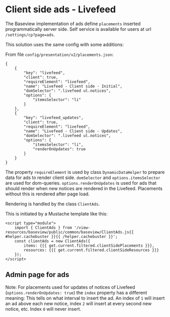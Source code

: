 # Client side ads - Livefeed

The Baseview implementation of ads define `placements` inserted programmatically server side.
Self service is available for users at url `/settings/cp?page=ads`.

This solution uses the same config with some additions:

From file `config/presentation/v2/placements.json`:
```
{
    {
        "key": "livefeed",
        "client": true,
        "requireElement": "livefeed",
        "name": "Livefeed - Client side - Initial",
        "domSelector": ".livefeed ul.notices",
        "options": {
            "itemsSelector": "li"
        }
    },
    {
        "key": "livefeed_updates",
        "client": true,
        "requireElement": "livefeed",
        "name": "Livefeed - Client side - Updates",
        "domSelector": ".livefeed ul.notices",
        "options": {
            "itemsSelector": "li",
            "renderOnUpdates": true
        }
    }
}
```

The property `requireElement` is used by class `DynamicDataHelper` to prepare data for ads to render client side.
`domSelector` and `options.itemsSelector` are used for dom-queries.
`options.renderOnUpdates` is used for ads that should render when new notices are rendered in the Livefeed.
Placements without this is rendered after page load.

Rendering is handled by the class `ClientAds`.

This is initiated by a Mustache template like this:
```
<script type="module">
    import { ClientAds } from '/view-resources/baseview/public/common/baseview/ClientAds.js{{ #helper.cachebuster }}{{ /helper.cachebuster }}';
    const clientAds = new ClientAds({
        items: {{{ get.current.filtered.clientSidePlacements }}},
        resources: {{{ get.current.filtered.clientSideResources }}}
    });
</script>
```

## Admin page for ads
Note: For placements used for updates of notices of Livefeed (`options.renderOnUpdates: true`) the `index` property has a different meaning:
This tells on what interval to insert the ad. An index of `1` will insert an ad above each new notice, index `2` will insert at every second new notice, etc. Index `0` will never insert.
